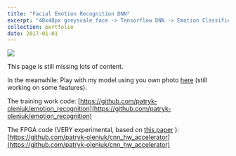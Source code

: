 ```yaml
---
title: "Facial Emotion Recognition DNN"
excerpt: "48x48px greyscale face -> Tensorflow DNN -> Emotion Classified. First worked on the Tensorflow model. Second, tried to execute some of the DNN convolutions on the FPGA - and succeeded! Play with my model using you own photo [here](https://share.streamlit.io/patryk-oleniuk/face-emotionz-webapp/dev/app/streamlit_app.py). <br/><img src='/images/emotions.png'>"
collection: portfolio
date: 2017-01-01
---
```


<img src='/images/emotions.png'>

This page is still missing lots of content. 

In the meanwhile: Play with my model using you own photo [here](https://share.streamlit.io/patryk-oleniuk/face-emotionz-webapp/dev/app/streamlit_app.py) (still working on some features).

The training work code: [https://github.com/patryk-oleniuk/emotion_recognition](https://github.com/patryk-oleniuk/emotion_recognition)

The FPGA code (VERY experimental, based on [this paper](https://dl.acm.org/doi/10.1145/3020078.3021736) ): [https://github.com/patryk-oleniuk/cnn_hw_accelerator](https://github.com/patryk-oleniuk/cnn_hw_accelerator)